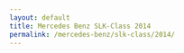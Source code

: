 ```yaml
---
layout: default
title: Mercedes Benz SLK-Class 2014
permalink: /mercedes-benz/slk-class/2014/
---
```

